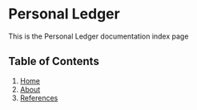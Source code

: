 # Personal Ledger

This is the Personal Ledger documentation index page

## Table of Contents

1. [Home](./README.md)
2. [About](./about.md)
3. [References](./references.md)

